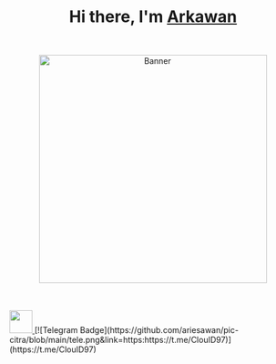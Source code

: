 <h1 align="center">Hi there, I'm <a href="https://www.selfblog.my.id/" target="_blank">Arkawan</a></h1>

<br />

<p align="center">
  <a><img src="https://github.com/ariesawan/pic-citra/blob/main/miku-nf2u.gif" alt="Banner" width="400px" autoplay></a>
</p>

<br />
<br />

<a href="https://t.me/ClouID97">
  <img src="https://github.com/ariesawan/pic-citra/blob/main/tele.png" height="40" />
</a>
[![Telegram Badge](https://github.com/ariesawan/pic-citra/blob/main/tele.png&link=https:https://t.me/ClouID97)](https://t.me/ClouID97)
